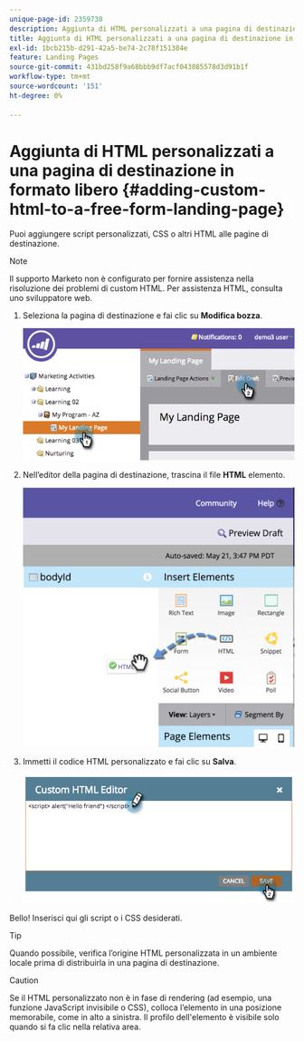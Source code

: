 ```yaml
---
unique-page-id: 2359730
description: Aggiunta di HTML personalizzati a una pagina di destinazione in formato libero - Documenti Marketo - Documentazione del prodotto
title: Aggiunta di HTML personalizzati a una pagina di destinazione in formato libero
exl-id: 1bcb215b-d291-42a5-be74-2c78f151384e
feature: Landing Pages
source-git-commit: 431bd258f9a68bbb9df7acf043085578d3d91b1f
workflow-type: tm+mt
source-wordcount: '151'
ht-degree: 0%

---
```


# Aggiunta di HTML personalizzati a una pagina di destinazione in formato libero {#adding-custom-html-to-a-free-form-landing-page}

Puoi aggiungere script personalizzati, CSS o altri HTML alle pagine di destinazione.

>[!NOTE]
>
>Il supporto Marketo non è configurato per fornire assistenza nella risoluzione dei problemi di custom HTML. Per assistenza HTML, consulta uno sviluppatore web.

1. Seleziona la pagina di destinazione e fai clic su **Modifica bozza**.

   ![](assets/image2014-9-17-12-3a2-3a15.png)

1. Nell’editor della pagina di destinazione, trascina il file **HTML** elemento.

   ![](assets/image2015-5-21-15-3a52-3a42.png)

1. Immetti il codice HTML personalizzato e fai clic su **Salva**.

   ![](assets/image2014-9-17-12-3a3-3a39.png)

Bello! Inserisci qui gli script o i CSS desiderati.

>[!TIP]
>
>Quando possibile, verifica l’origine HTML personalizzata in un ambiente locale prima di distribuirla in una pagina di destinazione.

>[!CAUTION]
>
>Se il HTML personalizzato non è in fase di rendering (ad esempio, una funzione JavaScript invisibile o CSS), colloca l’elemento in una posizione memorabile, come in alto a sinistra. Il profilo dell&#39;elemento è visibile solo quando si fa clic nella relativa area.
